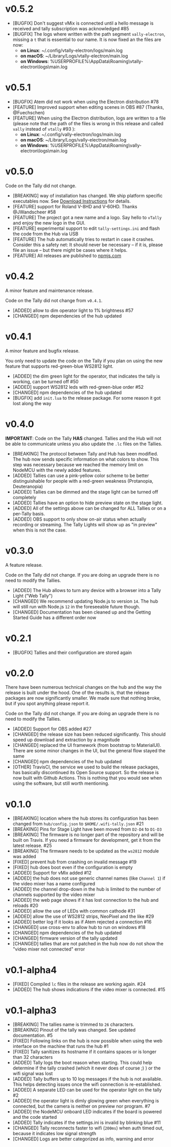 # v0.5.2

* [BUGFIX] Don't suggest vMix is connected until a hello message is received and tally subscription was acknowledged #85
* [BUGFIX] The logs where written with the path segment `vally-electron`, missing a `t` that is essential to our name. It is now fixed an the files are now:
  * **on Linux**: ~/.config/vtally-electron/logs/main.log
  * **on macOS**: ~/Library/Logs/vtally-electron/main.log
  * **on Windows**: %USERPROFILE%\AppData\Roaming\vtally-electron\logs\main.log

# v0.5.1

* [BUGFIX] Atem did not work when using the Electron distribution #78
* [FEATURE] Improved support when editing scenes in OBS #87 (Thanks, @Fuechschen)
* [FEATURE] When using the Electron distribution, logs are written to a file (please note that the path of the files is wrong in this release and called `vally` instead of `vtally` #93 ):
  * **on Linux**: ~/.config/vally-electron/logs/main.log
  * **on macOS**: ~/Library/Logs/vally-electron/main.log
  * **on Windows**: %USERPROFILE%\AppData\Roaming\vally-electron\logs\main.log

# v0.5.0

Code on the Tally did not change.

* [BREAKING] way of installation has changed. We ship platform specific executables now.
  See [Download Instructions](https://wifi-tally.github.io/download.html) for details.
* [FEATURE] support for Roland V-8HD and V-60HD. Thanks @JWandscheer #58
* [FEATURE] The project got a new name and a logo. Say hello to `vTally` and enjoy the new logo in the GUI.
* [FEATURE] experimental support to edit `tally-settings.ini` and flash the code from the Hub via USB
* [FEATURE] The hub automatically tries to restart in case it crashes. Consider this a safety net: It should never be necessary
  – if it is, please file an issue – but there might be cases where it helps.
* [FEATURE] All releases are published to [npmjs.com](https://www.npmjs.com/package/vtally)

# v0.4.2

A minor feature and maintenance release.

Code on the Tally did not change from `v0.4.1`.

* [ADDED] allow to dim operator light to 1% brightness #57
* [CHANGED] npm dependencies of the hub updated

# v0.4.1

A minor feature and bugfix release.

You only need to update the code on the Tally if you plan on using the new feature
that supports red-green-blue WS2812 light.

* [ADDED] the dim green light for the operator, that indicates the tally is working, can be turned off #50
* [ADDED] support WS2812 leds with red-green-blue order #52
* [CHANGED] npm dependencies of the hub updated
* [BUGFIX] add `init.lua` to the release package. For some reason it got lost along the way

# v0.4.0

**IMPORTANT**: Code on the Tally **HAS** changed. Tallies and the Hub will not be able to communicate
unless you also update the `.lc` files on the Tallies.

* [BREAKING] The protocol between Tally and Hub has been modified. The hub now sends specific information on what colors to show. This step was necessary because we reached the memory limit on NodeMCU with the newly added features.
* [ADDED] Tallies can use a pink-yellow color scheme to be better distinguishable for people with a red-green weakness (Protanopia, Deuteranopia)
* [ADDED] Tallies can be dimmed and the stage light can be turned off completely
* [ADDED] Tallies have an option to hide preview state on the stage light.
* [ADDED] All of the settings above can be changed for ALL Tallies or on a per-Tally basis.
* [ADDED] OBS support to only show on-air status when actually recording or streaming. The Tally Lights will show up as "in preview" when this is not the case.

# v0.3.0

A feature release.

Code on the Tally did not change. If you are doing an upgrade there is no need to
modify the Tallies.

* [ADDED] The Hub allows to turn any device with a browser into a Tally Light ("Web Tally")
* [CHANGED] We recommend updating Node.js to version `14`. The hub will still run with Node.js `12` in the foreseeable future though.
* [CHANGED] Documentation has been cleaned up and the Getting Started Guide has a different order now

# v0.2.1

* [BUGFIX] Tallies and their configuration are stored again

# v0.2.0

There have been numerous technical changes on the hub and the way the release
is built under the hood. One of the results is, that the release packages are now
significantly smaller. We made sure that nothing broke, but if you spot anything
please report it.

Code on the Tally did not change. If you are doing an upgrade there is no need to
modify the Tallies.

* [ADDED] Support for OBS added #27
* [CHANGED] the release size has been reduced significantly. This should speed up download and extraction by a magnitude
* [CHANGED] replaced the UI framework (from bootstrap to MaterialUI). There are some minor changes in the UI, but the general flow stayed the same
* [CHANGED] npm dependencies of the hub updated
* [OTHER] TravisCI, the service we used to build the release packages, has basically discontinued its Open Source support. So the release is now built with Github Actions. This is nothing that you would see when using the software, but still worth mentioning.

# v0.1.0

* [BREAKING] location where the hub stores its configuration has been changed from `hub/config.json` to `$HOME/.wifi-tally.json` #21
* [BREAKING] Pins for Stage Light have been moved from `D2-D4` to `D1-D3`
* [BREAKING] The firmware is no longer part of the repository and will be built on Travis. If you need a firmware for development, get it from the latest release. #25
* [BREAKING] The firmware needs to be updated as the `ws2812` module was added
* [FIXED] prevent hub from crashing on invalid message #19
* [FIXED] hub does boot even if the configuration is empty
* [ADDED] Support for vMix added #12
* [ADDED] the hub does not use generic channel names (like `Channel 1`) if the video mixer has a name configured
* [ADDED] the channel drop-down in the hub is limited to the number of channels supported by the video mixer
* [ADDED] the web page shows if it has lost connection to the hub and reloads #20
* [ADDED] allow the use of LEDs with common cathode #31
* [ADDED] allow the use of WS2812 strips, NeoPixel and the like #29
* [ADDED] better log if it looks as if Atem rejected a connection #16
* [CHANGED] use cross-env to allow hub to run on windows #18
* [CHANGED] npm dependencies of the hub updated
* [CHANGED] firmware version of the tally updated
* [CHANGED] tallies that are not patched in the hub now do not show the "video mixer not connected" error

# v0.1-alpha4

* [FIXED] Compiled `lc` files in the release are working again. #24
* [ADDED] The hub shows indications if the video mixer is connected. #15

# v0.1-alpha3

* [BREAKING] The tallies name is trimmed to `26` characters.
* [BREAKING] Pinout of the tally was changed. See updated documentation. #5
* [FIXED] Following links on the hub is now possible when using the web interface on the machine that runs the hub #1
* [FIXED] Tally sanitizes its hostname if it contains spaces or is longer than 32 characters
* [ADDED] Tally logs the boot reason when starting. This could help determine if the tally crashed (which it never does of course ;) ) or the wifi signal was lost
* [ADDED] Tally buffers up to 10 log messages if the hub is not available. This helps detecting issues once the wifi connection is re-established.
* [ADDED] A separate LED can be used for the operator light on the tally #2
* [ADDED] the operator light is dimly glowing green when everything is connected, but the camera is neither on preview nor program. #7
* [ADDED] the NodeMCU onboard LED indicates if the board is powered and the code started
* [ADDED] Tally indicates if the settings.ini is invalid by blinking blue #11
* [CHANGED] Tally reconnects faster to wifi (`200ms`) when auth timed out, because it indicates low signal strength
* [CHANGED] Logs are better categorized as info, warning and error
